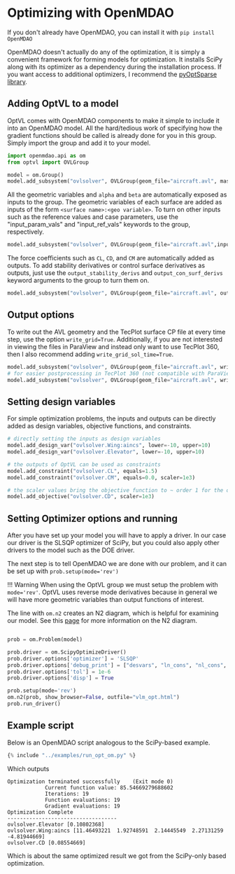 # Optimizing with OpenMDAO

If you don't already have OpenMDAO, you can install it with `pip install OpenMDAO`

OpenMDAO doesn't actually do any of the optimization, it is simply a convenient framework for forming models for optimization. 
It installs SciPy along with its optimizer as a dependency during the installation process. 
If you want access to additional optimizers, I recommend the [pyOptSparse library](https://github.com/mdolab/pyoptsparse).


## Adding OptVL to a model 

OptVL comes with OpenMDAO components to make it simple to include it into an OpenMDAO model. 
All the hard/tedious work of specifying how the gradient functions should be called is already done for you in this group. 
Simply import the group and add it to your model. 
```python
import openmdao.api as om
from optvl import OVLGroup

model = om.Group()
model.add_subsystem("ovlsolver", OVLGroup(geom_file="aircraft.avl", mass_file="aircraft.mass"))
```
All the geometric variables and `alpha` and `beta` are automatically exposed as inputs to the group. 
The geometric variables of each surface are added as inputs of the form `<surface name>:<geo variable>`.
To turn on other inputs such as the reference values and case parameters, use the "input_param_vals" and "input_ref_vals" keywords to the group, respectively.
```python 
model.add_subsystem("ovlsolver", OVLGroup(geom_file="aircraft.avl",input_param_vals=True, input_ref_vals=True))
```
The force coefficients such as `CL`, `CD`, and `CM` are automatically added as outputs.
To add stability derivatives or control surface derivatives as outputs, just use the `output_stability_derivs` and `output_con_surf_derivs` keyword arguments to the group to turn them on. 
```python
model.add_subsystem("ovlsolver", OVLGroup(geom_file="aircraft.avl", output_stability_derivs=True, output_con_surf_derivs=True))
```

## Output options 

To write out the AVL geometry and the TecPlot surface CP file at every time step, use the option `write_grid=True`. 
Additionally, if you are not interested in viewing the files in ParaView and instead only want to use TecPlot 360, then I also recommend adding `write_grid_sol_time=True`.

```python
model.add_subsystem("ovlsolver", OVLGroup(geom_file="aircraft.avl", write_grid=True))
# for easier postprocessing in TecPlot 360 (not compatible with ParaView)
model.add_subsystem("ovlsolver", OVLGroup(geom_file="aircraft.avl", write_grid=True, write_grid_sol_time=True ))

```

## Setting design variables
For simple optimization problems, the inputs and outputs can be directly added as design variables, objective functions, and constraints. 


```python
# directly setting the inputs as design variables
model.add_design_var("ovlsolver.Wing:aincs", lower=-10, upper=10)
model.add_design_var("ovlsolver.Elevator", lower=-10, upper=10)

# the outputs of OptVL can be used as constraints
model.add_constraint("ovlsolver.CL", equals=1.5)
model.add_constraint("ovlsolver.CM", equals=0.0, scaler=1e3)

# the scaler values bring the objective function to ~ order 1 for the optimizer
model.add_objective("ovlsolver.CD", scaler=1e3)
```

## Setting Optimizer options and running

After you have set up your model you will have to apply a driver. 
In our case our driver is the SLSQP optimizer of SciPy, but you could also apply other drivers to the model such as the DOE driver.

The next step is to tell OpenMDAO we are done with our problem, and it can be set up with `prob.setup(mode='rev')`

!!! Warning
    When using the OptVL group we must setup the problem with `mode='rev'`. 
    OptVL uses reverse mode derivatives because in general we will have more geometric variables than output functions of interest.

The line with `om.n2` creates an N2 diagram, which is helpful for examining our model. 
See this [page](https://openmdao.org/newdocs/versions/latest/features/model_visualization/n2_details/n2_details.html) for more information on the N2 diagram.


```python 

prob = om.Problem(model)

prob.driver = om.ScipyOptimizeDriver()
prob.driver.options['optimizer'] = 'SLSQP'
prob.driver.options['debug_print'] = ["desvars", "ln_cons", "nl_cons", "objs"]
prob.driver.options['tol'] = 1e-6
prob.driver.options['disp'] = True

prob.setup(mode='rev')
om.n2(prob, show_browser=False, outfile="vlm_opt.html")
prob.run_driver()

```


## Example script
Below is an OpenMDAO script analogous to the SciPy-based example. 


```python 
{% include "../examples/run_opt_om.py" %}
```
Which outputs

```
Optimization terminated successfully    (Exit mode 0)
            Current function value: 85.54669279688602
            Iterations: 19
            Function evaluations: 19
            Gradient evaluations: 19
Optimization Complete
-----------------------------------
ovlsolver.Elevator [0.10802368]
ovlsolver.Wing:aincs [11.46493221  1.92748591  2.14445549  2.27131259 -4.81944669]
ovlsolver.CD [0.08554669]
```
Which is about the same optimized result we got from the SciPy-only based optimization. 
